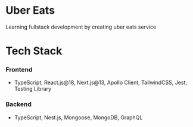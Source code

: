# Uber Eats

Learning fullstack development by creating uber eats service

# Tech Stack

### Frontend

- TypeScript, React.js@18, Next.js@13, Apollo Client, TailwindCSS, Jest, Testing Library

### Backend

- TypeScript, Nest.js, Mongoose, MongoDB, GraphQL
